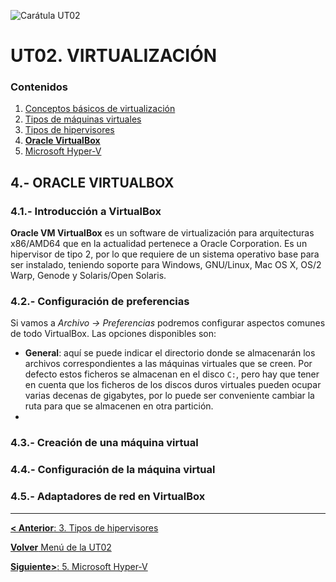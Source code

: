 ![Carátula UT02](imgs/caratula_ut02.png)

# UT02. VIRTUALIZACIÓN

### Contenidos

1. [Conceptos básicos de virtualización](01_conceptos_básicos.md)
2. [Tipos de máquinas virtuales](02_tipos_MV.md)
3. [Tipos de hipervisores](03_tipos_hipervisores.md)
4. [**Oracle VirtualBox**](04_virtualbox.md)
5. [Microsoft Hyper-V](05_hiper-v.md)


## 4.- ORACLE VIRTUALBOX


### 4.1.- Introducción a VirtualBox

**Oracle VM VirtualBox** es un software de virtualización para arquitecturas x86/AMD64 que en la actualidad pertenece a Oracle Corporation. Es un hipervisor de tipo 2, por lo que requiere de un sistema operativo base para ser instalado, teniendo soporte para Windows, GNU/Linux, Mac OS X, OS/2 Warp, Genode y Solaris/Open Solaris.

### 4.2.- Configuración de preferencias

Si vamos a *Archivo -> Preferencias* podremos configurar aspectos comunes de todo VirtualBox. Las opciones disponibles son:

- **General**: aquí se puede indicar el directorio donde se almacenarán los archivos correspondientes a las máquinas virtuales que se creen. Por defecto estos ficheros se almacenan en el disco `C:`, pero hay que tener en cuenta que los ficheros de los discos duros virtuales pueden ocupar varias decenas de gigabytes, por lo puede ser conveniente cambiar la ruta para que se almacenen en otra partición.
- 


### 4.3.- Creación de una máquina virtual


### 4.4.- Configuración de la máquina virtual


### 4.5.- Adaptadores de red en VirtualBox



***

[**< Anterior**: 3. Tipos de hipervisores](03_tipos_hipervisores.md)

[**Volver** Menú de la UT02](index_UT02.md)

[**Siguiente>**: 5. Microsoft Hyper-V](05_hiper-v.md)